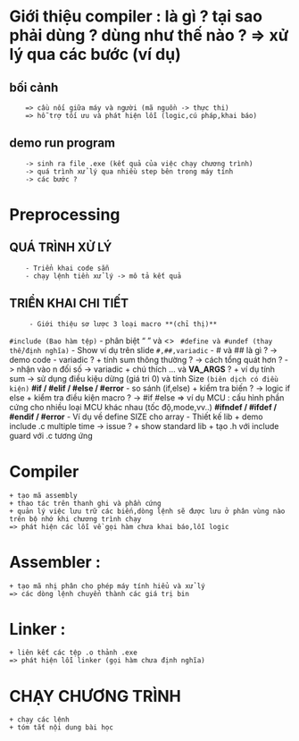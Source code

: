 # Giới thiệu compiler : là gì ? tại sao phải dùng ? dùng như thế nào ? => xử lý qua các bước (ví dụ)  
   ## bối cảnh 
        => cầu nối giữa máy và người (mã nguồn -> thực thi)
        => hỗ trợ tối ưu và phát hiện lỗi (logic,cú pháp,khai báo)
   ## demo run program
        -> sinh ra file .exe (kết quả của việc chạy chương trình)
        -> quá trình xử lý qua nhiều step bên trong máy tính
        -> các bước ?
# Preprocessing
   ## QUÁ TRÌNH XỬ LÝ
        - Triển khai code sẵn 
        - chạy lệnh tiền xử lý -> mô tả kết quả 
   ## TRIỂN KHAI CHI TIẾT 
         - Giới thiệu sơ lược 3 loại macro **(chỉ thị)**
   ` #include (Bao hàm tệp) ` 
        - phân biệt  “ ”  và  <> 
   ` #define và #undef (thay thế/định nghĩa)`
        - Show ví dụ trên slide
   `#,##,variadic`
	    - # và ## là gì ? -> demo code 
        - variadic ?
          + tính sum thông thường ? -> cách tổng quát hơn ? -> nhận vào n đối số -> variadic 
          + chú thích … và __VA_ARGS__ ? 
          + ví dụ tính sum -> sử dụng điều kiệu dừng (giá tri 0) và tính Size 
   `(biên dịch có điều kiện)`
    **#if / #elif / #else / #error**
       - so sánh (if,else) 
           + kiểm tra biến ? -> logic if else
           + kiểm tra điều kiện macro ? -> #if #else
           => ví dụ MCU :  cấu hình phần cứng cho nhiều loại MCU khác nhau (tốc độ,mode,vv..) 
    **#ifndef / #ifdef / #endif / #error** 
       - Ví dụ về define SIZE cho array
       - Thiết kế lib
            + demo include .c multiple time -> issue ?
            + show standard lib 
            + tạo .h với include guard với .c tương ứng
# Compiler 
    + tạo mã assembly
    + thao tác trên thanh ghi và phần cứng
    + quản lý việc lưu trữ các biến,dòng lệnh sẽ được lưu ở phân vùng nào trên bộ nhớ khi chương trình chạy 
    => phát hiện các lỗi về gọi hàm chưa khai báo,lỗi logic
# Assembler : 
    + tạo mã nhị phân cho phép máy tính hiểu và xử lý
    => các dòng lệnh chuyển thành các giá trị bin 
# Linker :
    + liên kết các tệp .o thảnh .exe
    => phát hiện lỗi linker (gọi hàm chưa định nghĩa)
# CHẠY CHƯƠNG TRÌNH
    + chạy các lệnh 
    + tóm tắt nội dung bài học

